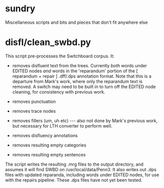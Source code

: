 sundry
======

Miscellaneous scripts and bits and pieces that don't fit anywhere else


# disfl/clean_swbd.py #

This script pre-processes the Switchboard corpus. It:

* removes disfluent text from the trees. Currently *both* words under EDITED nodes *and* words in the 'reparandum' portion of
the \[ reparandum + repair \] .dff/.dps annotation format. Note that this is a departure from Mark's work, where
only the reparandum text is removed. A switch may need to be built in to turn off the EDITED node cleaning, for consistency
with previous work.

* removes punctuation
* removes trace nodes
* removes fillers (um, uh etc) --- also not done by Mark's previous work, but necessary for LTH converter to perform well.
* removes disfluency annotations
* removes resulting empty categories
* removes resulting empty sentences

The script writes the resulting .mrg files to the output directory, and assumes it will find SWBD on /usr/local/data/Penn3.
It also writes out .dps files with updated reparanda, including words under EDITED nodes, for use with the repairs
pipeline. These .dps files have not yet been tested.
